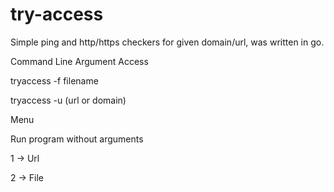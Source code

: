 # try-access
Simple ping and http/https checkers for given domain/url, was written in go.

Command Line Argument Access

tryaccess -f filename

tryaccess -u (url or domain)

Menu

Run program without arguments

1 -> Url

2 -> File
